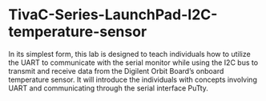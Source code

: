 # TivaC-Series-LaunchPad-I2C-temperature-sensor
In its simplest form, this lab is designed to teach individuals how to utilize the UART to communicate with the serial monitor while using the I2C bus to transmit and receive data from the Digilent Orbit Board’s onboard temperature sensor. It will introduce the individuals with concepts involving UART and communicating through the serial interface PuTty.
